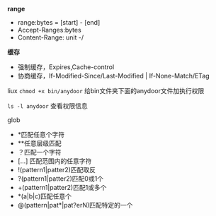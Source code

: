 

**range**

- range:bytes = [start] - [end]
- Accept-Ranges:bytes
- Content-Range: unit <range-start>-<range-end>/<size>


**缓存**

- 强制缓存，Expires,Cache-control 
- 协商缓存，If-Modified-Since/Last-Modified | If-None-Match/ETag





liux 
`chmod +x bin/anydoor` 给bin文件夹下面的anydoor文件加执行权限

`ls -l anydoor` 查看权限信息

glob

- *匹配任意个字符
- **任意层级匹配
- ？匹配一个字符
- [...]  匹配范围内的任意字符
- !(pattern1|patter2)匹配取反
- ?(pattern1|patter2)匹配0或1个
- +(pattern1|patter2)匹配1或多个
- *(a|b|c)匹配任意个
- @(pattern|pat*|pat?erN)匹配特定的一个

